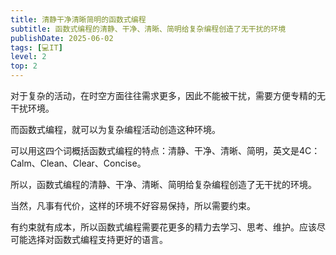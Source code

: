 ```yaml
---
title: 清静干净清晰简明的函数式编程
subtitle: 函数式编程的清静、干净、清晰、简明给复杂编程创造了无干扰的环境
publishDate: 2025-06-02
tags: [💻IT]
level: 2
top: 2
---
```


对于复杂的活动，在时空方面往往需求更多，因此不能被干扰，需要方便专精的无干扰环境。

而函数式编程，就可以为复杂编程活动创造这种环境。

可以用这四个词概括函数式编程的特点：清静、干净、清晰、简明，英文是4C：Calm、Clean、Clear、Concise。

所以，函数式编程的清静、干净、清晰、简明给复杂编程创造了无干扰的环境。

当然，凡事有代价，这样的环境不好容易保持，所以需要约束。

有约束就有成本，所以函数式编程需要花更多的精力去学习、思考、维护。应该尽可能选择对函数式编程支持更好的语言。
